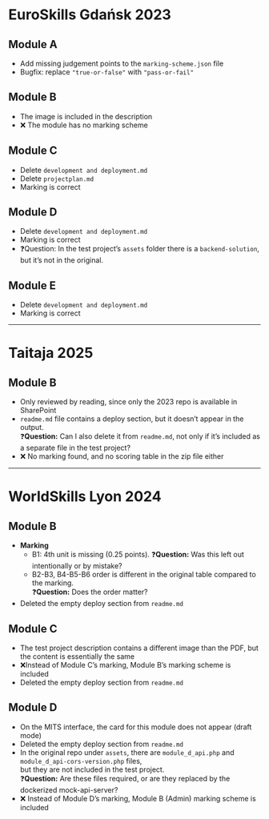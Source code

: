# EuroSkills Gdańsk 2023

## Module A
- Add missing judgement points to the `marking-scheme.json` file  
- Bugfix: replace `"true-or-false"` with `"pass-or-fail"`

## Module B
- The image is included in the description  
- ❌ The module has no marking scheme  

## Module C
- Delete `development and deployment.md`  
- Delete `projectplan.md`  
- Marking is correct  

## Module D
- Delete `development and deployment.md`  
- Marking is correct  
- ❓Question: In the test project’s `assets` folder there is a `backend-solution`, but it’s not in the original.

## Module E
- Delete `development and deployment.md`  
- Marking is correct  

---

# Taitaja 2025

## Module B
- Only reviewed by reading, since only the 2023 repo is available in SharePoint  
- `readme.md` file contains a deploy section, but it doesn’t appear in the output.  
  ❓**Question:** Can I also delete it from `readme.md`, not only if it’s included as a separate file in the test project?  
- ❌ No marking found, and no scoring table in the zip file either  

---

# WorldSkills Lyon 2024

## Module B
- **Marking**
  - B1: 4th unit is missing (0.25 points). ❓**Question:** Was this left out intentionally or by mistake?  
  - B2-B3, B4-B5-B6 order is different in the original table compared to the marking.  
    ❓**Question:** Does the order matter?  
- Deleted the empty deploy section from `readme.md`  

## Module C
- The test project description contains a different image than the PDF, but the content is essentially the same  
- ❌Instead of Module C’s marking, Module B’s marking scheme is included  
- Deleted the empty deploy section from `readme.md`  

## Module D
- On the MITS interface, the card for this module does not appear  (draft mode)  
- Deleted the empty deploy section from `readme.md`  
- In the original repo under `assets`, there are `module_d_api.php` and `module_d_api-cors-version.php` files,  
  but they are not included in the test project.  
  ❓**Question:** Are these files required, or are they replaced by the dockerized mock-api-server?  
- ❌ Instead of Module D’s marking, Module B (Admin) marking scheme is included  
